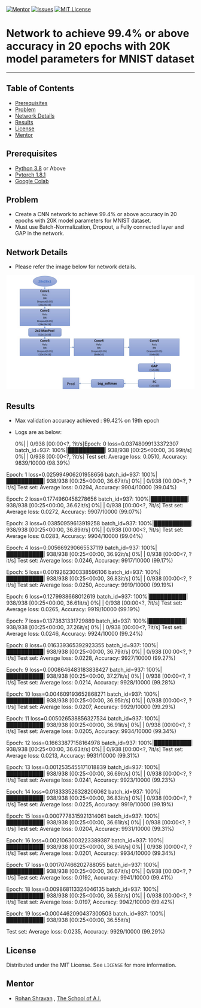 
<!-- PROJECT SHIELDS -->
<!--
*** I'm using markdown "reference style" links for readability.
*** Reference links are enclosed in brackets [ ] instead of parentheses ( ).
*** See the bottom of this document for the declaration of the reference variables
*** for contributors-url, forks-url, etc. This is an optional, concise syntax you may use.
*** https://www.markdownguide.org/basic-syntax/#reference-style-links
-->
[![Mentor][mentor-shield]][mentor-url]
[![Issues][issues-shield]][issues-url]
[![MIT License][license-shield]][license-url]

# Network to achieve 99.4% or above accuracy in 20 epochs with 20K model parameters for MNIST dataset
________

<!-- TABLE OF CONTENTS -->
## Table of Contents

* [Prerequisites](#prerequisites)
* [Problem](#Problem)
* [Network Details](#Details)
* [Results](#Results)
* [License](#license)
* [Mentor](#mentor)

## Prerequisites

* [Python 3.8](https://www.python.org/downloads/) or Above
* [Pytorch 1.8.1](https://pytorch.org/)  
* [Google Colab](https://colab.research.google.com/)

<!-- Problem -->
## Problem
- Create a CNN network to achieve 99.4% or above accuracy in 20 epochs with 20K model parameters for MNIST dataset.
- Must use Batch-Normalization, Dropout, a Fully connected layer and GAP in the network.

<!-- Details -->
## Network Details
- Please refer the image below for network details.

![CNN](https://github.com/anilbhatt1/Deep_Learning_EVA6_Phase1/blob/main/S4_MNIST_0.994%20In%2020%20epochs_%3C20K%20parm/Network%20Diagram.jpg)

<!-- Results -->
## Results
- Max validation accuracy achieved : 99.42% on 19th epoch
- Logs are as below:

  0%|          | 0/938 [00:00<?, ?it/s]Epoch: 0
loss=0.03748099133372307 batch_id=937: 100%|██████████| 938/938 [00:25<00:00, 36.99it/s]
  0%|          | 0/938 [00:00<?, ?it/s]
Test set: Average loss: 0.0510, Accuracy: 9839/10000 (98.39%)

Epoch: 1
loss=0.025994906201958656 batch_id=937: 100%|██████████| 938/938 [00:25<00:00, 36.67it/s]
  0%|          | 0/938 [00:00<?, ?it/s]
Test set: Average loss: 0.0294, Accuracy: 9904/10000 (99.04%)

Epoch: 2
loss=0.1774960458278656 batch_id=937: 100%|██████████| 938/938 [00:25<00:00, 36.62it/s]
  0%|          | 0/938 [00:00<?, ?it/s]
Test set: Average loss: 0.0272, Accuracy: 9907/10000 (99.07%)

Epoch: 3
loss=0.03850959613919258 batch_id=937: 100%|██████████| 938/938 [00:25<00:00, 36.89it/s]
  0%|          | 0/938 [00:00<?, ?it/s]
Test set: Average loss: 0.0283, Accuracy: 9904/10000 (99.04%)

Epoch: 4
loss=0.005669290665537119 batch_id=937: 100%|██████████| 938/938 [00:25<00:00, 36.92it/s]
  0%|          | 0/938 [00:00<?, ?it/s]
Test set: Average loss: 0.0246, Accuracy: 9917/10000 (99.17%)

Epoch: 5
loss=0.0019262300338596106 batch_id=937: 100%|██████████| 938/938 [00:25<00:00, 36.83it/s]
  0%|          | 0/938 [00:00<?, ?it/s]
Test set: Average loss: 0.0250, Accuracy: 9919/10000 (99.19%)

Epoch: 6
loss=0.1279938668012619 batch_id=937: 100%|██████████| 938/938 [00:25<00:00, 36.61it/s]
  0%|          | 0/938 [00:00<?, ?it/s]
Test set: Average loss: 0.0265, Accuracy: 9919/10000 (99.19%)

Epoch: 7
loss=0.1373831331729889 batch_id=937: 100%|██████████| 938/938 [00:25<00:00, 37.26it/s]
  0%|          | 0/938 [00:00<?, ?it/s]
Test set: Average loss: 0.0246, Accuracy: 9924/10000 (99.24%)

Epoch: 8
loss=0.016339365392923355 batch_id=937: 100%|██████████| 938/938 [00:25<00:00, 36.79it/s]
  0%|          | 0/938 [00:00<?, ?it/s]
Test set: Average loss: 0.0228, Accuracy: 9927/10000 (99.27%)

Epoch: 9
loss=0.0008646483183838427 batch_id=937: 100%|██████████| 938/938 [00:25<00:00, 37.27it/s]
  0%|          | 0/938 [00:00<?, ?it/s]
Test set: Average loss: 0.0214, Accuracy: 9928/10000 (99.28%)

Epoch: 10
loss=0.004609193652868271 batch_id=937: 100%|██████████| 938/938 [00:25<00:00, 36.95it/s]
  0%|          | 0/938 [00:00<?, ?it/s]
Test set: Average loss: 0.0207, Accuracy: 9929/10000 (99.29%)

Epoch: 11
loss=0.005026538856327534 batch_id=937: 100%|██████████| 938/938 [00:25<00:00, 36.91it/s]
  0%|          | 0/938 [00:00<?, ?it/s]
Test set: Average loss: 0.0205, Accuracy: 9934/10000 (99.34%)

Epoch: 12
loss=0.16633877158164978 batch_id=937: 100%|██████████| 938/938 [00:25<00:00, 36.63it/s]
  0%|          | 0/938 [00:00<?, ?it/s]
Test set: Average loss: 0.0213, Accuracy: 9931/10000 (99.31%)

Epoch: 13
loss=0.0012535455171018839 batch_id=937: 100%|██████████| 938/938 [00:25<00:00, 36.69it/s]
  0%|          | 0/938 [00:00<?, ?it/s]
Test set: Average loss: 0.0241, Accuracy: 9923/10000 (99.23%)

Epoch: 14
loss=0.018333526328206062 batch_id=937: 100%|██████████| 938/938 [00:25<00:00, 36.83it/s]
  0%|          | 0/938 [00:00<?, ?it/s]
Test set: Average loss: 0.0225, Accuracy: 9919/10000 (99.19%)

Epoch: 15
loss=0.0007778315921314061 batch_id=937: 100%|██████████| 938/938 [00:25<00:00, 36.61it/s]
  0%|          | 0/938 [00:00<?, ?it/s]
Test set: Average loss: 0.0204, Accuracy: 9931/10000 (99.31%)

Epoch: 16
loss=0.0021063003223389387 batch_id=937: 100%|██████████| 938/938 [00:25<00:00, 36.94it/s]
  0%|          | 0/938 [00:00<?, ?it/s]
Test set: Average loss: 0.0201, Accuracy: 9934/10000 (99.34%)

Epoch: 17
loss=0.001707466202788055 batch_id=937: 100%|██████████| 938/938 [00:25<00:00, 36.67it/s]
  0%|          | 0/938 [00:00<?, ?it/s]
Test set: Average loss: 0.0192, Accuracy: 9941/10000 (99.41%)

Epoch: 18
loss=0.009868113324046135 batch_id=937: 100%|██████████| 938/938 [00:25<00:00, 36.58it/s]
  0%|          | 0/938 [00:00<?, ?it/s]
Test set: Average loss: 0.0197, Accuracy: 9942/10000 (99.42%)

Epoch: 19
loss=0.0004462090437300503 batch_id=937: 100%|██████████| 938/938 [00:25<00:00, 36.55it/s]

Test set: Average loss: 0.0235, Accuracy: 9929/10000 (99.29%)

<!-- LICENSE -->
## License

Distributed under the MIT License. See `LICENSE` for more information.

<!-- MENTOR -->
## Mentor

* [Rohan Shravan](https://www.linkedin.com/in/rohanshravan/) , [The School of A.I.](https://theschoolof.ai/)

<!-- MARKDOWN LINKS & IMAGES -->
<!-- https://www.markdownguide.org/basic-syntax/#reference-style-links -->
[mentor-shield]: https://img.shields.io/badge/Mentor-mentor-yellowgreen
[mentor-url]: https://www.linkedin.com/in/rohanshravan/
[forks-shield]: https://img.shields.io/github/forks/othneildrew/Best-README-Template.svg?style=flat-square
[forks-url]: https://github.com/othneildrew/Best-README-Template/network/members
[stars-shield]: https://img.shields.io/github/stars/othneildrew/Best-README-Template.svg?style=flat-square
[stars-url]: https://github.com/othneildrew/Best-README-Template/stargazers
[issues-shield]: https://img.shields.io/github/issues/othneildrew/Best-README-Template.svg?style=flat-square
[issues-url]: https://github.com/othneildrew/Best-README-Template/issues
[license-shield]: https://img.shields.io/github/license/othneildrew/Best-README-Template.svg?style=flat-square
[license-url]: https://github.com/anilbhatt1/Deep_Learning_EVA4_Phase2/blob/master/LICENSE.txt
[linkedin-shield]: https://img.shields.io/badge/-LinkedIn-black.svg?style=flat-square&logo=linkedin&colorB=555




